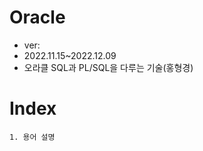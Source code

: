 # Oracle
 - ver:
 - 2022.11.15~2022.12.09
 - 오라클 SQL과 PL/SQL을 다루는 기술(홍형경)



# Index

    1. 용어 설명



